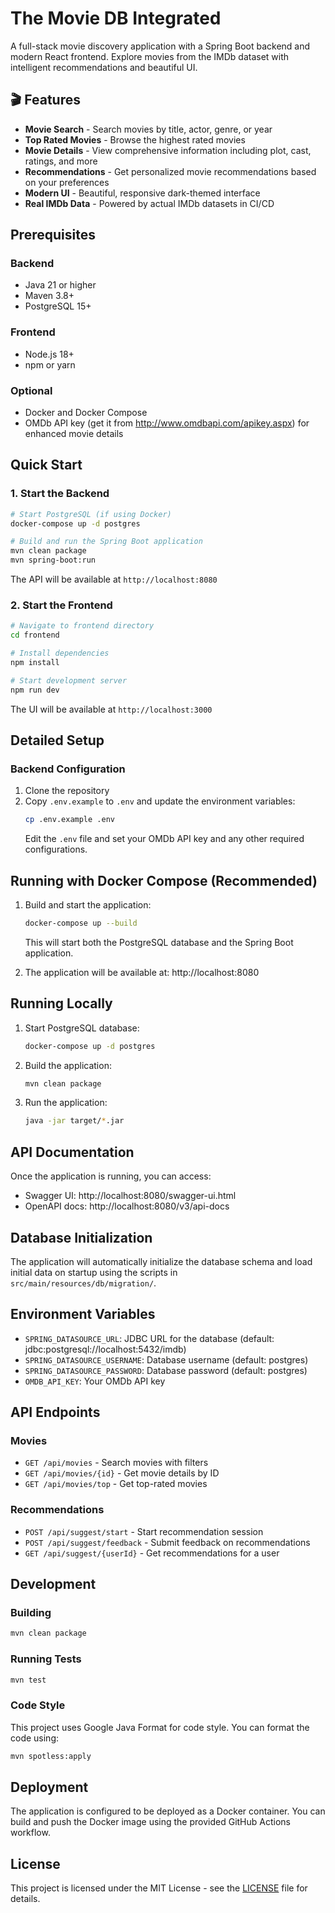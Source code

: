 # The Movie DB Integrated

A full-stack movie discovery application with a Spring Boot backend and modern React frontend. Explore movies from the IMDb dataset with intelligent recommendations and beautiful UI.

## 🎬 Features

- **Movie Search** - Search movies by title, actor, genre, or year
- **Top Rated Movies** - Browse the highest rated movies
- **Movie Details** - View comprehensive information including plot, cast, ratings, and more
- **Recommendations** - Get personalized movie recommendations based on your preferences
- **Modern UI** - Beautiful, responsive dark-themed interface
- **Real IMDb Data** - Powered by actual IMDb datasets in CI/CD

## Prerequisites

### Backend
- Java 21 or higher
- Maven 3.8+
- PostgreSQL 15+

### Frontend
- Node.js 18+
- npm or yarn

### Optional
- Docker and Docker Compose
- OMDb API key (get it from http://www.omdbapi.com/apikey.aspx) for enhanced movie details

## Quick Start

### 1. Start the Backend

```bash
# Start PostgreSQL (if using Docker)
docker-compose up -d postgres

# Build and run the Spring Boot application
mvn clean package
mvn spring-boot:run
```

The API will be available at `http://localhost:8080`

### 2. Start the Frontend

```bash
# Navigate to frontend directory
cd frontend

# Install dependencies
npm install

# Start development server
npm run dev
```

The UI will be available at `http://localhost:3000`

## Detailed Setup

### Backend Configuration

1. Clone the repository
2. Copy `.env.example` to `.env` and update the environment variables:
   ```bash
   cp .env.example .env
   ```
   Edit the `.env` file and set your OMDb API key and any other required configurations.

## Running with Docker Compose (Recommended)

1. Build and start the application:
   ```bash
   docker-compose up --build
   ```
   This will start both the PostgreSQL database and the Spring Boot application.

2. The application will be available at: http://localhost:8080

## Running Locally

1. Start PostgreSQL database:
   ```bash
   docker-compose up -d postgres
   ```

2. Build the application:
   ```bash
   mvn clean package
   ```

3. Run the application:
   ```bash
   java -jar target/*.jar
   ```

## API Documentation

Once the application is running, you can access:
- Swagger UI: http://localhost:8080/swagger-ui.html
- OpenAPI docs: http://localhost:8080/v3/api-docs

## Database Initialization

The application will automatically initialize the database schema and load initial data on startup using the scripts in `src/main/resources/db/migration/`.

## Environment Variables

- `SPRING_DATASOURCE_URL`: JDBC URL for the database (default: jdbc:postgresql://localhost:5432/imdb)
- `SPRING_DATASOURCE_USERNAME`: Database username (default: postgres)
- `SPRING_DATASOURCE_PASSWORD`: Database password (default: postgres)
- `OMDB_API_KEY`: Your OMDb API key

## API Endpoints

### Movies
- `GET /api/movies` - Search movies with filters
- `GET /api/movies/{id}` - Get movie details by ID
- `GET /api/movies/top` - Get top-rated movies

### Recommendations
- `POST /api/suggest/start` - Start recommendation session
- `POST /api/suggest/feedback` - Submit feedback on recommendations
- `GET /api/suggest/{userId}` - Get recommendations for a user

## Development

### Building
```bash
mvn clean package
```

### Running Tests
```bash
mvn test
```

### Code Style
This project uses Google Java Format for code style. You can format the code using:
```bash
mvn spotless:apply
```

## Deployment

The application is configured to be deployed as a Docker container. You can build and push the Docker image using the provided GitHub Actions workflow.

## License

This project is licensed under the MIT License - see the [LICENSE](LICENSE) file for details.
